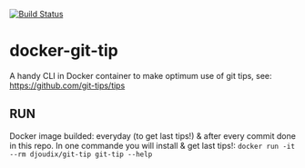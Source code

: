 [![Build Status](https://travis-ci.org/djoudi5/docker-git-tip.svg?branch=master)](https://travis-ci.org/djoudi5/docker-git-tip)

# docker-git-tip
A handy CLI in Docker container to make optimum use of git tips, see: https://github.com/git-tips/tips 

## RUN
Docker image builded: everyday (to get last tips!) & after every commit done in this repo. In one commande you will install & get last tips!:
``` docker run -it --rm djoudix/git-tip git-tip --help ```
